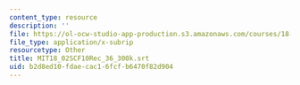 ```yaml
---
content_type: resource
description: ''
file: https://ol-ocw-studio-app-production.s3.amazonaws.com/courses/18-02sc-multivariable-calculus-fall-2010/b2d8ed10fdaecac16fcfb6470f82d904_MIT18_02SCF10Rec_36_300k.srt
file_type: application/x-subrip
resourcetype: Other
title: MIT18_02SCF10Rec_36_300k.srt
uid: b2d8ed10-fdae-cac1-6fcf-b6470f82d904
---
```

